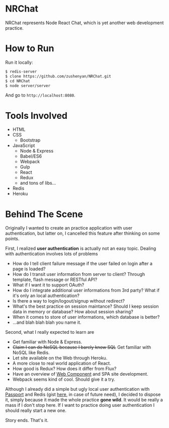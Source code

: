 # NRChat
NRChat represents Node React Chat, which is yet another web development practice.

# How to Run
Run it locally:

```bash
$ redis-server
$ clone https://github.com/zushenyan/NRChat.git
$ cd NRChat
$ node server/server
```

And go to `http://localhost:8080`.

# Tools Involved

* HTML
* CSS
  * Bootstrap
* JavaScript
  * Node & Express
  * Babel/ES6
  * Webpack
  * Gulp
  * React
  * Redux
  * and tons of libs...
* Redis
* Heroku

# Behind The Scene
Originally I wanted to create an practice application with user authentication, but latter on, I cancelled this feature after thinking on some points.

First, I realized **user authentication** is actually not an easy topic. Dealing with authentication involves lots of problems

* How do I tell client failure message if the user failed on login after a page is loaded?
* How do I transit user information from server to client? Through template, flash message or RESTful API?
* What if I want it to support OAuth?
* How do I integrate additional user informations from 3rd party? What if it's only an local authentication?
* Is there a way to login/logout/signup without redirect?
* What's the best practice on session maintance? Should I keep session data in memory or database? How about session sharing?
* When it comes to store of user informations, which database is better?
* ...and blah blah blah you name it.

Second, what I really expected to learn are

* Get familiar with Node & Express.
* ~~Claim I can do NoSQL because I barely know SQL~~ Get familiar with NoSQL like Redis.
* Let site available on the Web through Heroku.
* A more close to real world application of React.
* How good is Redux? How does it differ from Flux?
* Have an overview of [Web Component](https://en.wikipedia.org/wiki/Web_Components) and SPA site development.
* Webpack seems kind of cool. Should give it a try.

Although I already did a simple but ugly local user authentication with [Passport](http://passportjs.org/) and Redis (gist [here](https://gist.github.com/zushenyan/43e8aaa23ca2983949a3), in case of future need), I decided to dispose it, simply because it made the whole practice **gone wild**. It would be really a mass if I don't stop here. If I want to practice doing user authentication I should really start a new one.

Story ends. That's it.
